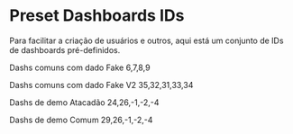 # Preset Dashboards IDs

Para facilitar a criação de usuários e outros, aqui está um conjunto de IDs de dashboards pré-definidos.

Dashs comuns com dado Fake
6,7,8,9

Dashs comuns com dado Fake V2
35,32,31,33,34

Dashs de demo Atacadão
24,26,-1,-2,-4

Dashs de demo Comum
29,26,-1,-2,-4
